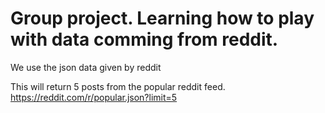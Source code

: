 # Group project. Learning how to play with data comming from reddit.

We use the json data given by reddit  

This will return 5 posts from the popular reddit feed.
https://reddit.com/r/popular.json?limit=5

